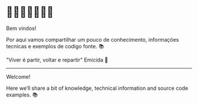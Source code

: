 # 🐧🐧🐧🐧🐧🐧🐧

Bem vindos!

Por aqui vamos compartilhar um pouco de conhecimento, informações tecnicas e exemplos de codigo fonte. :books:

"Viver é partir, voltar e repartir" Emicida :slightly_smiling_face:

---

Welcome!

Here we’ll share a bit of knowledge, technical information and source code examples. :books:
